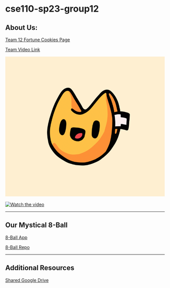 # cse110-sp23-group12
## About Us:
[Team 12 Fortune Cookies Page](admin/team.md)

[Team Video Link](https://youtu.be/IJE8jT5Mpc4)

<img src = "admin/branding/FortuneCookies.png">

[![Watch the video](https://img.youtube.com/vi/IJE8jT5Mpc4/maxresdefault.jpg)](https://youtu.be/IJE8jT5Mpc4)

---
## Our Mystical 8-Ball
[8-Ball App](https://cse110-sp23-group12.github.io/8ball/)

[8-Ball Repo](https://github.com/cse110-sp23-group12/8ball)

---
## Additional Resources
[Shared Google Drive](https://drive.google.com/drive/folders/1nxw7a9CjtG_JkpEb2ymH_D2WZbrctLuR?usp=share_link)
